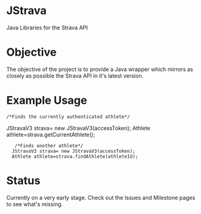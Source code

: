 JStrava
=======

Java Libraries for the Strava API

Objective
=======
The objective of the project is to provide a Java wrapper which mirrors as closely as possible the Strava API in it's latest version.


Example Usage
=======

    /*Finds the currently authenticated athlete*/
   JStravaV3 strava= new JStravaV3(accessToken);
   Athlete athlete=strava.getCurrentAthlete();

       /*Finds another athlete*/
      JStravaV3 strava= new JStravaV3(accessToken);
      Athlete athlete=strava.findAthlete(athleteId);


Status
=======
Currently on a very early stage. Check out the Issues and Milestone pages to see what's missing.
